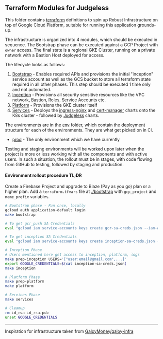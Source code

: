 ## Terraform Modules for Judgeless

This folder contains [terraform](https://terraform.io) definitions to spin up Robust Infrastructure on top of Google Cloud Platform, suitable for running this application grounds-up.

The infrastructure is organized into 4 modules, which should be executed in sequence. The Bootstrap phase can be executed against a GCP Project with `owner` access. The final state is a regional GKE Cluster, running on a private network with a Bastion Host deployed for access.

The lifecycle looks as follows:

1. [Bootstrap](./modules/bootstrap) - Enables required APIs and provisions the initial "inception" service account as well as the GCS bucket to store all terraform state required in all other phases. This step should be executed 1 time only and not automated.
2. [Inception](./modules/inception) - Provisions all security sensitive resources like the VPC network, Bastion, Roles, Service Accounts etc.
3. [Platform](./modules/platform) - Provisions the GKE cluster itself
4. [Services](./modules/services) - Deploys the [ingress-nginx](https://github.com/kubernetes/ingress-nginx) and [cert-manager](https://cert-manager.io/docs/) charts onto the K8s cluster - followed by [Judgeless](../charts) charts.

The environments are in the [env](./env) folder, which contain the deployment structure for each of the environments. 
They are what get picked on in CI.

- [prod](./env/prod) - The only environment which we have currently

Testing and staging environments will be worked upon later when the project is more or less working with all the components and with active users. 
In such a situation, the rollout must be in stages, with code flowing from GitHub to testing, followed by staging and production.

#### Environment rollout procedure TL;DR

Create a Firebase Project and upgrade to Blaze (Pay as you go) plan or a higher plan. Add a `terraform.tfvars` file at [./bootstrap](./bootstrap/) with `gcp_project` and `name_prefix` variables.

```bash
# Bootstrap phase - Run once, locally
gcloud auth application-default login
make bootstrap

# To get gcr_push SA Credentials
eval "gcloud iam service-accounts keys create gcr-sa-creds.json --iam-account=$(cd bootstrap && terraform output gcr_push_sa)"

# To get inception SA Credentials
eval "gcloud iam service-accounts keys create inception-sa-creds.json --iam-account=$(cd bootstrap && terraform output inception_sa)"

# Inception Phase
# Users mentioned here get access to inception, platform, logs
make prep-inception USERS='["user:email@gmail.com",...]'
export GOOGLE_CREDENTIALS=$(cat inception-sa-creds.json)
make inception

# Platform Phase
make prep-platform
make platform

# Services Phase
make services

# Cleanup
rm id_rsa id_rsa.pub
unset GOOGLE_CREDENTIALS
```

---

Inspiration for infrastructure taken from [GaloyMoney/galoy-infra](https://github.com/GaloyMoney/galoy-infra)
